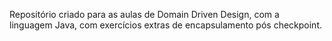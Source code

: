 Repositório criado para as aulas de Domain Driven Design, com a linguagem Java, com exercícios extras de encapsulamento pós checkpoint.

